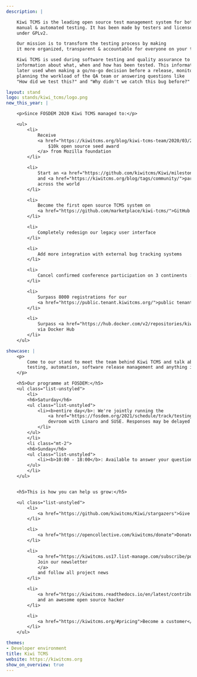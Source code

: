 ```yaml
---
description: |

    Kiwi TCMS is the leading open source test management system for both
    manual & automated testing. It has been made by testers and licensed
    under GPLv2.

    Our mission is to transform the testing process by making
    it more organized, transparent & accountable for everyone on your team.

    Kiwi TCMS is used during software testing and quality assurance to collect
    information about what, when and how has been tested. This information is
    later used when making a go/no-go decision before a release, monitoring and
    planning the workload of the QA team or answering questions like
    "How did we test this?" and "Why didn't we catch this bug before?"!

layout: stand
logo: stands/kiwi_tcms/logo.png
new_this_year: |

    <p>Since FOSDEM 2020 Kiwi TCMS managed to:</p>

    <ul>
        <li>
            Receive
            <a href="https://kiwitcms.org/blog/kiwi-tcms-team/2020/03/27/kiwi-tcms-is-open-source-seed-award-winner/">
                $10k open source seed award
            </a> from Mozilla foundation
        </li>

        <li>
            Start an <a href="https://github.com/kiwitcms/Kiwi/milestone/4">open source bounty program</a>
            and <a href="https://kiwitcms.org/blog/tags/community/">partner with several organizations</a>
            across the world
        </li>

        <li>
            Become the first open source TCMS system on
            <a href="https://github.com/marketplace/kiwi-tcms/">GitHub Marketplace</a>
        </li>

        <li>
            Completely redesign our legacy user interface
        </li>

        <li>
            Add more integration with external bug tracking systems
        </li>

        <li>
            Cancel confirmed conference participation on 3 continents :-(
        </li>

        <li>
            Surpass 8000 registrations for our
            <a href="https://public.tenant.kiwitcms.org/">public tenant installation</a>
        </li>

        <li>
            Surpass <a href="https://hub.docker.com/v2/repositories/kiwitcms/kiwi/">280k downloads</a>
            via Docker Hub
        </li>
    </ul>

showcase: |
    <p>
        Come to our stand to meet the team behind Kiwi TCMS and talk about
        testing, automation, software release management and anything in between!
    </p>

    <h5>Our programme at FOSDEM:</h5>
    <ul class="list-unstyled">
        <li>
        <h6>Saturday</h6>
        <ul class="list-unstyled">
            <li><b>entire day</b>: We're jointly running the
                <a href="https://fosdem.org/2021/schedule/track/testing_and_automation/">Testing and Automation</a>
                devroom with Linaro and SUSE. Responses may be delayed but we will reply!
            </li>
        </ul>
        </li>
        <li class="mt-2">
        <h6>Sunday</h6>
        <ul class="list-unstyled">
            <li><b>10:00 - 18:00</b>: Available to answer your questions (chat & video)</li>
        </ul>
        </li>
    </ul>


    <h5>This is how you can help us grow:</h5>

    <ul class="list-unstyled">
        <li>
            <a href="https://github.com/kiwitcms/Kiwi/stargazers">Give ⭐ on GitHub</a>
        </li>

        <li>
            <a href="https://opencollective.com/kiwitcms/donate">Donate via Open Collective</a> as low as 1 EUR
        </li>

        <li>
            <a href="https://kiwitcms.us17.list-manage.com/subscribe/post?u=9b57a21155a3b7c655ae8f922&id=c970a37581">
            Join our newsletter
            </a>
            and follow all project news
        </li>

        <li>
            <a href="https://kiwitcms.readthedocs.io/en/latest/contribution.html">Become a contributor</a>
            and an awesome open source hacker
        </li>

        <li>
            <a href="https://kiwitcms.org/#pricing">Become a customer</a> and we'll share our profits with the community
        </li>
    </ul>

themes:
- Developer environment
title: Kiwi TCMS
website: https://kiwitcms.org
show_on_overview: true
---
```

